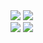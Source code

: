 <div>
  <img src="https://wakatime.com/share/@fa07892a-0976-48df-aa97-6918befc9cbc/969f08f1-d8ab-40d2-ad51-1148e10b047c.svg" /> 
  <img src="https://wakatime.com/share/@fa07892a-0976-48df-aa97-6918befc9cbc/07281046-827b-4826-b7a8-8befb2b21ba6.svg" />
</div>
<img src="https://wakatime.com/share/@fa07892a-0976-48df-aa97-6918befc9cbc/c4f800c9-dfb5-4e5b-b517-31d516858988.svg style="height: 300px; width: 300px;" /> <img src="https://wakatime.com/share/@fa07892a-0976-48df-aa97-6918befc9cbc/efb8c388-90ba-4fe5-844a-79b88dfb5397.svg" />

